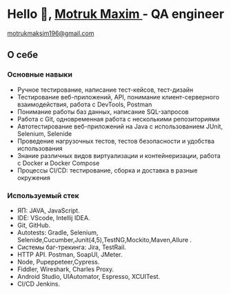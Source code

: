 
# Hello 👋,  [Motruk Maxim ](https://github.com/MisterMAX789) - QA engineer
motrukmaksim196@gmail.com

## О себе

### Основные навыки

- Ручное тестирование, написание тест-кейсов, тест-дизайн
- Тестирование веб-приложений, API, понимание клиент-серверного взаимодействия, работа с DevTools, Postman
- Понимание работы баз данных, написание SQL-запросов
- Работа с Git, одновременная работа с несколькими репозиториями
- Автотестирование веб-приложений на Java с использованием JUnit, Selenium, Selenide
- Проведение нагрузочных тестов, тестов безопасности и удобства использования
- Знание различных видов виртуализации и контейнеризации, работа с Docker и Docker Compose
- Процессы CI/CD: тестирование, сборка и доставка в разные окружения

### Используемый стек
* ЯП: JAVA, JavaScript.
* IDE: VScode, Intellij IDEA.
* Git, GitHub.
* Autotests: Gradle, Selenium, Selenide,Cucumber,Junit(4,5),TestNG,Mockito,Maven,Allure .
* Cистемы баг-трекинга: Jira, TestRail.
* HTTP API. Postman, SoapUI, JMeter. 
* Node, Pupeppeteer,Cypress. 
* Fiddler, Wireshark, Charles Proxy. 
* Android Studio, UIAutomator, Espresso, XCUITest.
* CI/CD Jenkins.
